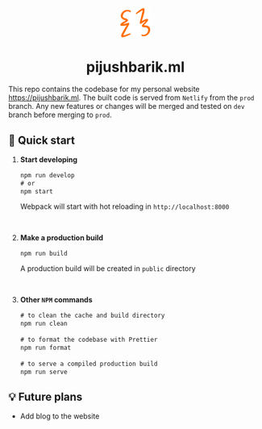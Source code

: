<p align="center">
  <a href="https://pijushbarik.ml">
    <img alt="Brace Yourself" src="./src/images/logo.svg" width="60" />
  </a>
</p>
<h1 align="center">
  pijushbarik.ml
</h1>

This repo contains the codebase for my personal website <a href="https://pijushbarik.ml">https://pijushbarik.ml</a>. The built code is served from `Netlify` from the `prod` branch. Any new features or changes will be merged and tested on `dev` branch before merging to `prod`.

## 🚀 Quick start

1.  **Start developing**

    ```shell
    npm run develop
    # or
    npm start
    ```

    Webpack will start with hot reloading in `http://localhost:8000`

<br />

2.  **Make a production build**

    ```shell
    npm run build
    ```

    A production build will be created in `public` directory

    <br />

3.  **Other `NPM` commands**

    ```shell
    # to clean the cache and build directory
    npm run clean

    # to format the codebase with Prettier
    npm run format

    # to serve a compiled production build
    npm run serve
    ```

## 💡 Future plans

- Add blog to the website

<br />
